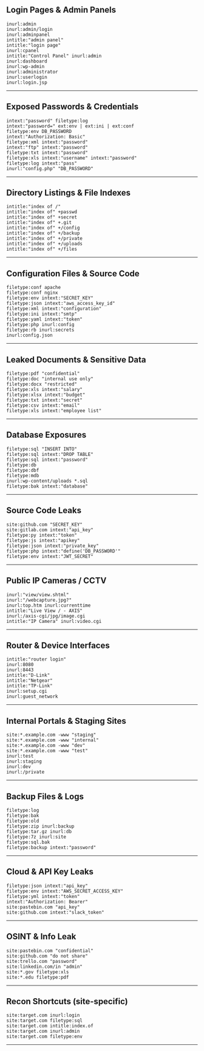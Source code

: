 

## Login Pages & Admin Panels

```
inurl:admin
inurl:admin/login
inurl:adminpanel
intitle:"admin panel"
intitle:"login page"
inurl:cpanel
intitle:"Control Panel" inurl:admin
inurl:dashboard
inurl:wp-admin
inurl:administrator
inurl:userlogin
inurl:login.jsp
```

---

## Exposed Passwords & Credentials

```
intext:"password" filetype:log
intext:"password=" ext:env | ext:ini | ext:conf
filetype:env DB_PASSWORD
intext:"Authorization: Basic"
filetype:xml intext:"password"
intext:"ftp" intext:"password"
filetype:txt intext:"password"
filetype:xls intext:"username" intext:"password"
filetype:log intext:"pass"
inurl:"config.php" "DB_PASSWORD"
```

---

## Directory Listings & File Indexes

```
intitle:"index of /"
intitle:"index of" +passwd
intitle:"index of" +secret
intitle:"index of" +.git
intitle:"index of" +/config
intitle:"index of" +/backup
intitle:"index of" +/private
intitle:"index of" +/uploads
intitle:"index of" +/files
```

---

## Configuration Files & Source Code

```
filetype:conf apache
filetype:conf nginx
filetype:env intext:"SECRET_KEY"
filetype:json intext:"aws_access_key_id"
filetype:xml intext:"configuration"
filetype:ini intext:"smtp"
filetype:yaml intext:"token"
filetype:php inurl:config
filetype:rb inurl:secrets
inurl:config.json
```

---

## Leaked Documents & Sensitive Data

```
filetype:pdf "confidential"
filetype:doc "internal use only"
filetype:docx "restricted"
filetype:xls intext:"salary"
filetype:xlsx intext:"budget"
filetype:txt intext:"secret"
filetype:csv intext:"email"
filetype:xls intext:"employee list"
```

---

## Database Exposures

```
filetype:sql "INSERT INTO"
filetype:sql intext:"DROP TABLE"
filetype:sql intext:"password"
filetype:db
filetype:dbf
filetype:mdb
inurl:wp-content/uploads *.sql
filetype:bak intext:"database"
```

---

## Source Code Leaks

```
site:github.com "SECRET_KEY"
site:gitlab.com intext:"api_key"
filetype:py intext:"token"
filetype:js intext:"apikey"
filetype:json intext:"private_key"
filetype:php intext:"define('DB_PASSWORD'"
filetype:env intext:"JWT_SECRET"
```

---

## Public IP Cameras / CCTV

```
inurl:"view/view.shtml"
inurl:"/webcapture.jpg?"
inurl:top.htm inurl:currenttime
intitle:"Live View / - AXIS"
inurl:/axis-cgi/jpg/image.cgi
intitle:"IP Camera" inurl:video.cgi
```

---

## Router & Device Interfaces

```
intitle:"router login"
inurl:8080
inurl:8443
intitle:"D-Link"
intitle:"Netgear"
intitle:"TP-Link"
inurl:setup.cgi
inurl:guest_network
```

---

## Internal Portals & Staging Sites

```
site:*.example.com -www "staging"
site:*.example.com -www "internal"
site:*.example.com -www "dev"
site:*.example.com -www "test"
inurl:test
inurl:staging
inurl:dev
inurl:/private
```

---

## Backup Files & Logs

```
filetype:log
filetype:bak
filetype:old
filetype:zip inurl:backup
filetype:tar.gz inurl:db
filetype:7z inurl:site
filetype:sql.bak
filetype:backup intext:"password"
```

---

## Cloud & API Key Leaks

```
filetype:json intext:"api_key"
filetype:env intext:"AWS_SECRET_ACCESS_KEY"
filetype:yml intext:"token"
intext:"Authorization: Bearer"
site:pastebin.com "api_key"
site:github.com intext:"slack_token"
```

---

## OSINT & Info Leak

```
site:pastebin.com "confidential"
site:github.com "do not share"
site:trello.com "password"
site:linkedin.com/in "admin"
site:*.gov filetype:xls
site:*.edu filetype:pdf
```

---

## Recon Shortcuts (site-specific)

```
site:target.com inurl:login
site:target.com filetype:sql
site:target.com intitle:index.of
site:target.com inurl:admin
site:target.com filetype:env
```

---

